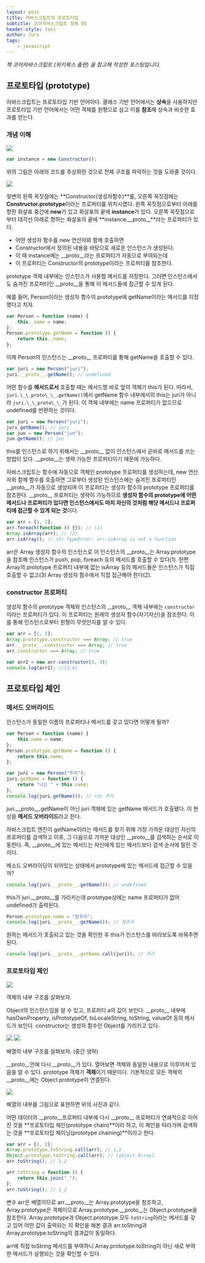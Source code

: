 ```yaml
---
layout: post
title: 자바스크립트의 프로토타입
subtitle: 코어자바스크립트 정복 05
header-style: text
author: Juri
tags:
    - javascript
---
```


_책 코어자바스크립트 (위키북스 출판) 을 참고해 작성한 포스팅입니다._

## 프로토타입 (prototype)

자바스크립트는 프로토타입 기반 언어이다. 클래스 기반 언어에서는 **상속**을 사용하지만 프로토타입 기반 언어에서는 어떤 객체를 원형으로 삼고 이를 **참조**해 상속과 비슷한 효과를 얻는다.

### 개념 이해

![](/img/in-post/prototype.png)

```js
var instance = new Constructor();
```

위의 그림은 아래의 코드를 추상화한 것으로 전체 구조를 파악하는 것을 도와줄 것이다.

![](/img/in-post/prototype2.png)

윗변의 왼쪽 꼭짓점에는 **Constructor(생성자함수)**를, 오른쪽 꼭짓점에는 **Constructor.prototype**이라는 프로퍼티를 위치시켰다. 왼쪽 꼭짓점으로부터 아래를 향한 화살표 중간에 **new**가 있고 화살표의 끝에 **instance**가 있다. 오른쪽 꼭짓점으로부터 대각선 아래로 향하는 화살표의 끝에 **instance.\_\_proto\_\_**라는 프로퍼티가 있다.

-   어떤 생성자 함수를 new 연산자와 함께 호출하면
-   Constructor에서 정의된 내용을 바탕으로 새로운 인스턴스가 생성된다.
-   이 때 instance에는 \_\_proto\_\_라는 프로퍼티가 자동으로 부여되는데
-   이 프로퍼티는 Constructor의 prototype이라는 프로퍼티를 참조한다.

prototype 객체 내부에는 인스턴스가 사용할 메서드를 저장한다. 그러면 인스턴스에서도 숨겨진 프로퍼티인 \_\_proto\_\_을 통해 이 메서드들에 접근할 수 있게 된다.

예를 들어, Person이라는 생성자 함수의 prototype에 getName이라는 메서드를 지정했다고 치자.

```js
var Person = function (name) {
    this._name = name;
};
Person.prototype.getName = function () {
    return this._name;
};
```

이제 Person의 인스턴스는 \_\_proto\_\_ 프로퍼티를 통해 getName을 호출할 수 있다.

```js
var juri = new Person("juri");
juri.__proto__.getName(); // undefined
```

어떤 함수를 **메서드로서** 호출할 때는 메서드명 바로 앞의 객체가 this가 된다. 따라서, `juri.\_\_proto\_\_.getName()`에서 getName 함수 내부에서의 this는 juri가 아니라 `juri.\_\_proto\_\_`가 된다. 이 객체 내부에는 name 프로퍼티가 없으므로 undefined를 반환하는 것이다.

```js
var juri = new Person("juri");
juri.getName(); // juri
var jun = new Person("jun");
jun.getName(); // jun
```

this를 인스턴스로 하기 위해서는 \_\_proto\_\_ 없이 인스턴스에서 곧바로 메서드를 쓰는 방법이 있다. \_\_proto\_\_는 생략 가능한 프로퍼티이기 때문에 가능하다.

자바스크립트는 함수에 자동으로 객체인 prototype 프로퍼티를 생성하는데, new 연산자와 함께 함수를 호출하면 그로부터 생성된 인스턴스에는 숨겨진 프로퍼티인 \_\_proto\_\_가 자동으로 생성되며 이 프로퍼티는 생성자 함수의 prototype 프로퍼티를 참조한다. \_\_proto\_\_ 프로퍼티는 생략이 가능하므로 **생성자 함수의 prototype에 어떤 메서드나 프로퍼티가 있다면 인스턴스에서도 마치 자신의 것처럼 해당 메서드나 프로퍼티에 접근할 수 있게 되는 것**이다.

```js
var arr = [1, 2];
arr.foreach(function () {}); // (1)
Array.isArray(arr); // (2)
arr.isArray(); // (3) TypeError: arr.isArray is not a function
```

arr은 Array 생성자 함수의 인스턴스로 이 인스턴스의 \_\_proto\_\_는 Array.prototype을 참조해 인스턴스가 push, pop, foreach 등의 메서드를 호출할 수 있다(1). 한편 Array의 prototype 프로퍼티 내부에 없는 isArray 등의 메서드들은 인스턴스가 직접 호출할 수 없고(3) Array 생성자 함수에서 직접 접근해야 한다(2).

### constructor 프로퍼티

생성자 함수의 prototype 객체와 인스턴스의 \_\_proto\_\_ 객체 내부에는 `constructor` 이라는 프로퍼티가 있다. 이 프로퍼티는 원래의 생성자 함수(자기자신)을 참조한다. 이를 통해 인스턴스로부터 원형이 무엇인지를 알 수 있다.

```js
var arr = [1, 2];
Array.prototype.constructor === Array; // true
arr.__proto__.constructor === Array; // true
arr.constructor === Array; // true

var arr2 = new arr.constructor(3, 4);
console.log(arr2); //[3,4]
```

## 프로토타입 체인

### 메서드 오버라이드

인스턴스가 동일한 이름의 프로퍼티나 메서드를 갖고 있다면 어떻게 될까?

```js
var Person = function (name) {
    this.name = name;
};
Person.prototype.getName = function () {
    return this.name;
};

var juri = new Person("주리");
juri.getName = function () {
    return "나는 " + this.name;
};
console.log(juri.getName()); // 나는 주리
```

juri.\_\_proto\_\_.getName이 아닌 juri 객체에 있는 getName 메서드가 호출됐다. 이 현상을 **메서드 오버라이드**라고 한다.

자바스크립트 엔진이 getName이라는 메서드를 찾기 위해 가장 가까운 대상인 자신의 프로퍼티를 검색하고 이후, 그 다음으로 가까운 대상인 \_\_proto\_\_를 검색하는 순서로 이동한다. 즉, \_\_proto\_\_에 있는 메서드는 자신에게 있는 메서드보다 검색 순서에 밀린 것이다.

메소드 오버라이딩이 되어있는 상태에서 prototype에 있는 메서드에 접근할 수 있을까?

```js
console.log(juri.__proto__.getName()); // undefined
```

this가 juri.\_\_proto\_\_를 가리키는데 prototype상에는 name 프로퍼티가 없어 undefined가 출력된다.

```js
Person.prototype.name = "장주리";
console.log(juri.__proto__.getName()); // 장주리
```

원하는 메서드가 호출되고 있는 것을 확인한 후 this가 인스턴스를 바라보도록 바꿔주면 된다.

```js
console.log(juri.__proto__.getName.call(juri)); // 주리
```

### 프로토타입 체인

![](/img/in-post/console.dir-object.png)

객체의 내부 구조를 살펴보자.

Object의 인스턴스임을 알 수 있고, 프로퍼티 a의 값이 보인다. \_\_proto\_\_ 내부에 hasOwnProperty, isPrototypeOf, toLocaleString, toString, valueOf 등의 메서드가 보인다. constructor는 생성자 함수인 Object를 가리키고 있다.

![](/img/in-post/console.dir-array1.png)
![](/img/in-post/console.dir-array2.png)

배열의 내부 구조를 살펴보자. (중간 생략)

\_\_proto\_\_안에 다시 \_\_proto\_\_가 있다. 열어보면 객체와 동일한 내용으로 이루어져 있음을 알 수 있다. prototype 객체가 **객체**이기 때문이다.
기본적으로 모든 객체의 \_\_proto\_\_에는 Object.prototype이 연결된다.

![](/img/in-post/prototype1.png)

배열의 내부를 그림으로 표현하면 위의 사진과 같다.

어떤 데이터의 \_\_proto\_\_프로퍼티 내부에 다시 \_\_proto\_\_ 프로퍼티가 연쇄적으로 이어진 것을 **프로토타입 체인(prototype chain)**이라 하고, 이 체인을 따라가며 검색하는 것을 **프로토타입 체이닝(prototype chaining)**이라고 한다.

```js
var arr = [1, 2];
Array.prototype.toString.call(arr); // 1,2
Object.prototype.toString.call(arr); // [object Array]
arr.toString(); // 1,2

arr.toString = function () {
    return this.join("_");
};
arr.toString(); // 1_2
```

변수 arr은 배열이므로 arr.\_\_proto\_\_는 Array.prototype을 참조하고, Array.prototype은 객체이므로 Array.prototype.\_\_proto\_\_는 Object.prototype을 참조한다. Array.prototype과 Object.prototype 모두 `toString`이라는 메서드를 갖고 있어 어떤 값이 출력되는 지 확인을 해본 결과 arr.toString과 Array.prototype.toString의 결과값이 동일하다.

arr에 직접 toString 메서드를 부여하니 Array.prototype.toString이 아닌 새로 부여한 메서드가 실행되는 것을 확인할 수 있다.
